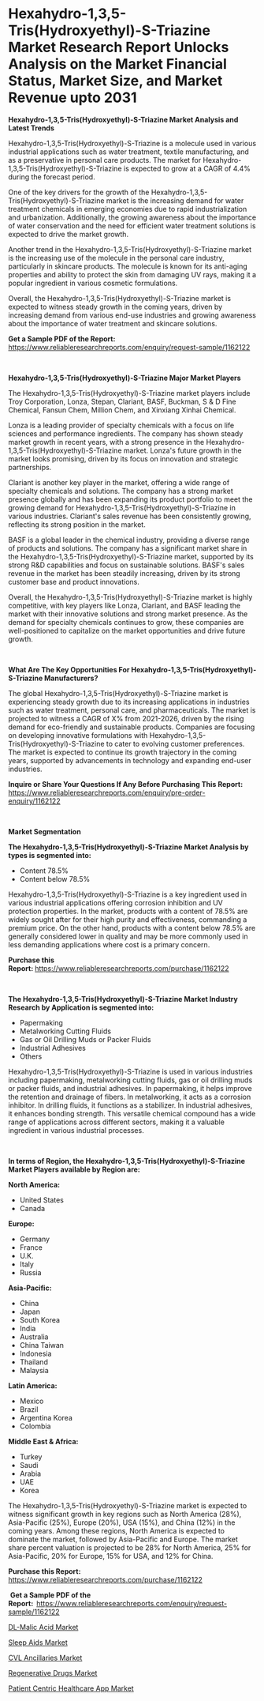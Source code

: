 <p><h1>Hexahydro-1,3,5-Tris(Hydroxyethyl)-S-Triazine Market Research Report Unlocks Analysis on the Market Financial Status, Market Size, and Market Revenue upto 2031</h1></p><p><strong>Hexahydro-1,3,5-Tris(Hydroxyethyl)-S-Triazine Market Analysis and Latest Trends</strong></p>
<p><p>Hexahydro-1,3,5-Tris(Hydroxyethyl)-S-Triazine is a molecule used in various industrial applications such as water treatment, textile manufacturing, and as a preservative in personal care products. The market for Hexahydro-1,3,5-Tris(Hydroxyethyl)-S-Triazine is expected to grow at a CAGR of 4.4% during the forecast period. </p><p>One of the key drivers for the growth of the Hexahydro-1,3,5-Tris(Hydroxyethyl)-S-Triazine market is the increasing demand for water treatment chemicals in emerging economies due to rapid industrialization and urbanization. Additionally, the growing awareness about the importance of water conservation and the need for efficient water treatment solutions is expected to drive the market growth.</p><p>Another trend in the Hexahydro-1,3,5-Tris(Hydroxyethyl)-S-Triazine market is the increasing use of the molecule in the personal care industry, particularly in skincare products. The molecule is known for its anti-aging properties and ability to protect the skin from damaging UV rays, making it a popular ingredient in various cosmetic formulations.</p><p>Overall, the Hexahydro-1,3,5-Tris(Hydroxyethyl)-S-Triazine market is expected to witness steady growth in the coming years, driven by increasing demand from various end-use industries and growing awareness about the importance of water treatment and skincare solutions.</p></p>
<p><strong>Get a Sample PDF of the Report:&nbsp;</strong> <a href="https://www.reliableresearchreports.com/enquiry/request-sample/1162122">https://www.reliableresearchreports.com/enquiry/request-sample/1162122</a></p>
<p>&nbsp;</p>
<p><strong>Hexahydro-1,3,5-Tris(Hydroxyethyl)-S-Triazine Major Market Players</strong></p>
<p><p>The Hexahydro-1,3,5-Tris(Hydroxyethyl)-S-Triazine market players include Troy Corporation, Lonza, Stepan, Clariant, BASF, Buckman, S & D Fine Chemical, Fansun Chem, Million Chem, and Xinxiang Xinhai Chemical.</p><p>Lonza is a leading provider of specialty chemicals with a focus on life sciences and performance ingredients. The company has shown steady market growth in recent years, with a strong presence in the Hexahydro-1,3,5-Tris(Hydroxyethyl)-S-Triazine market. Lonza's future growth in the market looks promising, driven by its focus on innovation and strategic partnerships.</p><p>Clariant is another key player in the market, offering a wide range of specialty chemicals and solutions. The company has a strong market presence globally and has been expanding its product portfolio to meet the growing demand for Hexahydro-1,3,5-Tris(Hydroxyethyl)-S-Triazine in various industries. Clariant's sales revenue has been consistently growing, reflecting its strong position in the market.</p><p>BASF is a global leader in the chemical industry, providing a diverse range of products and solutions. The company has a significant market share in the Hexahydro-1,3,5-Tris(Hydroxyethyl)-S-Triazine market, supported by its strong R&D capabilities and focus on sustainable solutions. BASF's sales revenue in the market has been steadily increasing, driven by its strong customer base and product innovations.</p><p>Overall, the Hexahydro-1,3,5-Tris(Hydroxyethyl)-S-Triazine market is highly competitive, with key players like Lonza, Clariant, and BASF leading the market with their innovative solutions and strong market presence. As the demand for specialty chemicals continues to grow, these companies are well-positioned to capitalize on the market opportunities and drive future growth.</p></p>
<p>&nbsp;</p>
<p><strong>What Are The Key Opportunities For Hexahydro-1,3,5-Tris(Hydroxyethyl)-S-Triazine Manufacturers?</strong></p>
<p><p>The global Hexahydro-1,3,5-Tris(Hydroxyethyl)-S-Triazine market is experiencing steady growth due to its increasing applications in industries such as water treatment, personal care, and pharmaceuticals. The market is projected to witness a CAGR of X% from 2021-2026, driven by the rising demand for eco-friendly and sustainable products. Companies are focusing on developing innovative formulations with Hexahydro-1,3,5-Tris(Hydroxyethyl)-S-Triazine to cater to evolving customer preferences. The market is expected to continue its growth trajectory in the coming years, supported by advancements in technology and expanding end-user industries.</p></p>
<p><strong>Inquire or Share Your Questions If Any Before Purchasing This Report:</strong> <a href="https://www.reliableresearchreports.com/enquiry/pre-order-enquiry/1162122">https://www.reliableresearchreports.com/enquiry/pre-order-enquiry/1162122</a></p>
<p>&nbsp;</p>
<p><strong>Market Segmentation</strong></p>
<p><strong>The Hexahydro-1,3,5-Tris(Hydroxyethyl)-S-Triazine Market Analysis by types is segmented into:</strong></p>
<p><ul><li>Content 78.5%</li><li>Content below 78.5%</li></ul></p>
<p><p>Hexahydro-1,3,5-Tris(Hydroxyethyl)-S-Triazine is a key ingredient used in various industrial applications offering corrosion inhibition and UV protection properties. In the market, products with a content of 78.5% are widely sought after for their high purity and effectiveness, commanding a premium price. On the other hand, products with a content below 78.5% are generally considered lower in quality and may be more commonly used in less demanding applications where cost is a primary concern.</p></p>
<p><strong>Purchase this Report:&nbsp;</strong><a href="https://www.reliableresearchreports.com/purchase/1162122">https://www.reliableresearchreports.com/purchase/1162122</a></p>
<p>&nbsp;</p>
<p><strong>The Hexahydro-1,3,5-Tris(Hydroxyethyl)-S-Triazine Market Industry Research by Application is segmented into:</strong></p>
<p><ul><li>Papermaking</li><li>Metalworking Cutting Fluids</li><li>Gas or Oil Drilling Muds or Packer Fluids</li><li>Industrial Adhesives</li><li>Others</li></ul></p>
<p><p>Hexahydro-1,3,5-Tris(Hydroxyethyl)-S-Triazine is used in various industries including papermaking, metalworking cutting fluids, gas or oil drilling muds or packer fluids, and industrial adhesives. In papermaking, it helps improve the retention and drainage of fibers. In metalworking, it acts as a corrosion inhibitor. In drilling fluids, it functions as a stabilizer. In industrial adhesives, it enhances bonding strength. This versatile chemical compound has a wide range of applications across different sectors, making it a valuable ingredient in various industrial processes.</p></p>
<p>&nbsp;</p>
<p><strong>In terms of Region, the Hexahydro-1,3,5-Tris(Hydroxyethyl)-S-Triazine Market Players available by Region are:</strong></p>
<p>
    <p> <strong> North America: </strong>
        <ul>
            <li>United States</li>
            <li>Canada</li>
        </ul>
        </p> 
    <p> <strong> Europe: </strong>
        <ul>
            <li>Germany</li>
            <li>France</li>
            <li>U.K.</li>
            <li>Italy</li>
            <li>Russia</li>
        </ul>
        </p> 
    <p> <strong> Asia-Pacific: </strong>
        <ul>
            <li>China</li>
            <li>Japan</li>
            <li>South Korea</li>
            <li>India</li>
            <li>Australia</li>
            <li>China Taiwan</li>
            <li>Indonesia</li>
            <li>Thailand</li>
            <li>Malaysia</li>
        </ul>
        </p> 
    <p> <strong> Latin America: </strong>
        <ul>
            <li>Mexico</li>
            <li>Brazil</li>
            <li>Argentina Korea</li>
            <li>Colombia</li>
        </ul>
        </p> 
    <p> <strong> Middle East & Africa: </strong>
        <ul>
            <li>Turkey</li>
            <li>Saudi</li>
            <li>Arabia</li>
            <li>UAE</li>
            <li>Korea</li>
        </ul>
    </p>
    </p>
<p><p>The Hexahydro-1,3,5-Tris(Hydroxyethyl)-S-Triazine market is expected to witness significant growth in key regions such as North America (28%), Asia-Pacific (25%), Europe (20%), USA (15%), and China (12%) in the coming years. Among these regions, North America is expected to dominate the market, followed by Asia-Pacific and Europe. The market share percent valuation is projected to be 28% for North America, 25% for Asia-Pacific, 20% for Europe, 15% for USA, and 12% for China.</p></p>
<p><strong>Purchase this Report: </strong><a href="https://www.reliableresearchreports.com/purchase/1162122">https://www.reliableresearchreports.com/purchase/1162122</a></p>
<p>&nbsp;<strong>Get a Sample PDF of the Report:&nbsp;&nbsp;</strong><a href="https://www.reliableresearchreports.com/enquiry/request-sample/1162122">https://www.reliableresearchreports.com/enquiry/request-sample/1162122</a></p>
<p><strong></strong></p>
<p><p><a href="https://github.com/okotobwrhuteie/Market-Research-Report-List-1/blob/main/dl-malic-acid-market.md">DL-Malic Acid Market</a></p><p><a href="https://medium.com/@judithhoffman05/sleep-aids-market-trends-forecast-and-competitive-analysis-to-2031-ba9bf11d865f">Sleep Aids Market</a></p><p><a href="https://github.com/myacatherineblakecaczo9vcsw/Market-Research-Report-List-1/blob/main/cvl-ancillaries-market.md">CVL Ancillaries Market</a></p><p><a href="https://medium.com/@judithhoffman05/regenerative-drugs-market-trends-forecast-and-competitive-analysis-to-2031-4bc1a2d47a20">Regenerative Drugs Market</a></p><p><a href="https://medium.com/@judithhoffman05/patient-centric-healthcare-app-market-size-reveals-the-best-marketing-channels-in-global-industry-cb8c87264865">Patient Centric Healthcare App Market</a></p></p>